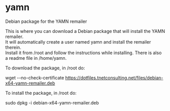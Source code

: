 # yamn
Debian package for the YAMN remailer

This is where you can download a Debian package that will install the YAMN remailer.  
It will automatically create a user named yamn and install the remailer therein.  
Install it from /root and follow the instructions while installing.  There is also  
a readme file in /home/yamn.  
  
  To download the package, in /root do:  
  
wget --no-check-certificate https://dotfiles.tnetconsulting.net/files/debian-x64-yamn-remailer.deb  

  
To install the package, in /root do:  
 
 sudo dpkg -i debian-x64-yamn-remailer.deb  
 
